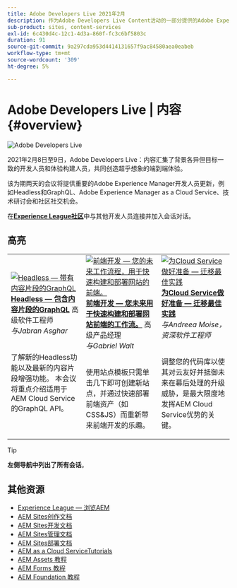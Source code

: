 ```yaml
---
title: Adobe Developers Live 2021年2月
description: 作为Adobe Developers Live Content活动的一部分提供的Adobe Experience Manager Sites的视频和教程集合。
sub-product: sites, content-services
exl-id: 6c430d4c-12c1-4d3a-860f-fc3c6bf5803c
duration: 91
source-git-commit: 9a297cda953d4414131657f9ac84580aea0eabeb
workflow-type: tm+mt
source-wordcount: '309'
ht-degree: 5%

---
```


# Adobe Developers Live | 内容 {#overview}

<img alt="Adobe Developers Live" src="/help/adobe-developers-live/assets/adl.png" />

2021年2月8日至9日，Adobe Developers Live：内容汇集了背景各异但目标一致的开发人员和体验构建人员，共同创造超乎想象的端到端体验。

该为期两天的会议将提供重要的Adobe Experience Manager开发人员更新，例如Headless和GraphQL、Adobe Experience Manager as a Cloud Service、技术研讨会和社区社交机会。

在&#x200B;**[Experience League社区](https://adobe.ly/36Yd3v6)**&#x200B;中与其他开发人员连接并加入会话对话。

## 高亮

<table>
  <tr>
   <td>
      <a href="headless-graphql-content-fragments.md">
      <img alt="Headless — 带有内容片段的GraphQL" src="/help/adobe-developers-live/assets/jabran.png"/>
      </a>
      <div>
         <a href="headless-graphql-content-fragments.md"><strong>Headless — 包含内容片段的GraphQL</strong></a>         
         高级软件工程师<br/><em>与Jabran Asghar</em>
      </div>
      <p>
        <br/>
         了解新的Headless功能以及最新的内容片段增强功能。 本会议将重点介绍适用于AEM Cloud Service的GraphQL API。
      </p>
     </td>   
     <td>
      <a href="rapid-frontend-devlopment.md">
      <img alt="前端开发 — 您的未来工作流程，用于快速构建和部署网站的前端。" src="/help/adobe-developers-live/assets/gabriel.png"/>
      </a>
      <div>
         <a href="rapid-frontend-devlopment.md"><strong>前端开发 — 您未来用于快速构建和部署网站前端的工作流。</strong></a>
         高级产品经理<br/><em>与Gabriel Walt</em>
      </div>
      <p>
        <br/>
         使用站点模板只需单击几下即可创建新站点，并通过快速部署前端资产（如CSS&amp;JS）而重新带来前端开发的乐趣。
      </p>
   </td>
   </td>
     <td>
      <a href="get-ready-aem-cloud.md">
      <img alt="为Cloud Service做好准备 — 迁移最佳实践" src="/help/adobe-developers-live/assets/andreea.png"/>
      </a>
      <div>
         <a href="get-ready-aem-cloud.md"><strong>为Cloud Service做好准备 — 迁移最佳实践</strong></a>
         <br/><em>与Andreea Moise，资深软件工程师</em>
      </div>
      <p>
        <br/>
         调整您的代码库以使其对云友好并抵御未来在幕后处理的升级威胁，是最大限度地发挥AEM Cloud Service优势的关键。
      </p>
   </td>
  </tr>
</table>

>[!TIP]
>
>**左侧导航中列出了所有会话**。

## 其他资源

* [Experience League — 浏览AEM](https://experienceleague.adobe.com/zh-hans#recommended/solutions/experience-manager)
* [AEM Sites创作文档](https://experienceleague.adobe.com/docs/experience-manager-65/authoring/home.html?lang=zh-Hans)
* [AEM Sites开发文档](https://experienceleague.adobe.com/docs/experience-manager-65/developing/home.html?lang=zh-Hans)
* [AEM Sites管理文档](https://experienceleague.adobe.com/docs/experience-manager-65/administering/home.html?lang=zh-Hans)
* [AEM Sites部署文档](https://experienceleague.adobe.com/docs/experience-manager-65/deploying/home.html?lang=zh-Hans)
* [AEM as a Cloud ServiceTutorials](https://experienceleague.adobe.com/docs/experience-manager-learn/cloud-service/overview.html?lang=zh-Hans)
* [AEM Assets 教程](https://experienceleague.adobe.com/docs/experience-manager-learn/assets/overview.html?lang=zh-Hans)
* [AEM Forms 教程](https://experienceleague.adobe.com/docs/experience-manager-learn/forms/overview.html?lang=zh-Hans)
* [AEM Foundation 教程](https://experienceleague.adobe.com/docs/experience-manager-learn/foundation/overview.html?lang=zh-Hans)
